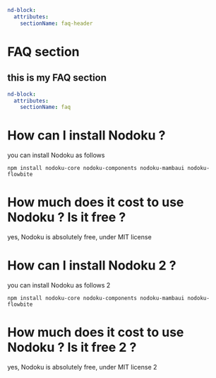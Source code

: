 

```yaml
nd-block:
  attributes:
    sectionName: faq-header
```

# FAQ section
## this is my FAQ section


```yaml
nd-block:
  attributes:
    sectionName: faq
```

# How can I install Nodoku ?
you can install Nodoku as follows

```shell
npm install nodoku-core nodoku-components nodoku-mambaui nodoku-flowbite
```

# How much does it cost to use Nodoku ? Is it free ?
yes, Nodoku is absolutely free, under MIT license


# How can I install Nodoku 2 ?
you can install Nodoku as follows 2

```shell
npm install nodoku-core nodoku-components nodoku-mambaui nodoku-flowbite
```


# How much does it cost to use Nodoku ? Is it free 2 ?
yes, Nodoku is absolutely free, under MIT license 2
